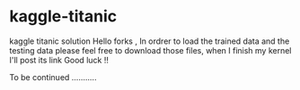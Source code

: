 # kaggle-titanic
kaggle titanic solution
Hello forks  , In ordrer to load the  trained data and  the  testing  data  please feel free  to download those  files, when I  finish my kernel I'll post its  link 
Good  luck !! 


To be  continued  ...........
